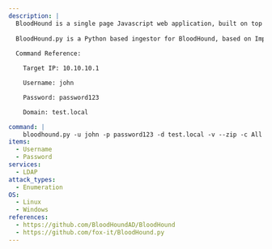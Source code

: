 ```yaml
---
description: |
  BloodHound is a single page Javascript web application, built on top of Linkurious, compiled with Electron, with a Neo4j database fed by a data collector. BloodHound uses graph theory to reveal the hidden and often unintended relationships within an Active Directory environment. Attackers can use BloodHound to easily identify highly complex attack paths that would otherwise be impossible to quickly identify. Defenders can use BloodHound to identify and eliminate those same attack paths. Both blue and red teams can use BloodHound to easily gain a deeper understanding of privilege relationships in an Active Directory environment. 
  
  BloodHound.py is a Python based ingestor for BloodHound, based on Impacket. It allows you to remotely collect data for bloodhound by querying LDAP
  
  Command Reference:

  	Target IP: 10.10.10.1

  	Username: john

  	Password: password123

  	Domain: test.local

command: |
	bloodhound.py -u john -p password123 -d test.local -v --zip -c All -dc test.local -ns 10.10.10.1
items:
  - Username
  - Password
services:
  - LDAP
attack_types:
  - Enumeration
OS:
  - Linux
  - Windows
references:
  - https://github.com/BloodHoundAD/BloodHound
  - https://github.com/fox-it/BloodHound.py
---
```


